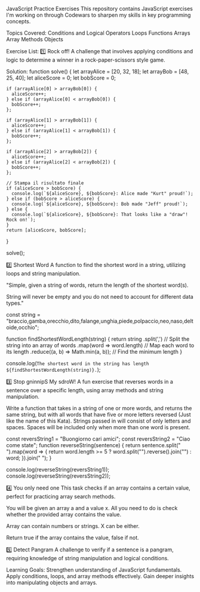 JavaScript Practice Exercises
This repository contains JavaScript exercises I'm working on through Codewars to sharpen my skills in key programming concepts.

Topics Covered:
Conditions and Logical Operators
Loops
Functions
Arrays
Array Methods
Objects

Exercise List:
1️⃣ Rock off!
A challenge that involves applying conditions and logic to determine a winner in a rock-paper-scissors style game.

Solution: 
function solve() {
  let arrayAlice = [20, 32, 18];
  let arrayBob = [48, 25, 40];
    let aliceScore = 0;
    let bobScore = 0;

    if (arrayAlice[0] > arrayBob[0]) {
      aliceScore++;
    } else if (arrayAlice[0] < arrayBob[0]) {
      bobScore++;
    };

    if (arrayAlice[1] > arrayBob[1]) {
      aliceScore++;
    } else if (arrayAlice[1] < arrayBob[1]) {
      bobScore++;
    };

    if (arrayAlice[2] > arrayBob[2]) {
      aliceScore++;
    } else if (arrayAlice[2] < arrayBob[2]) {
      bobScore++;
    };
  
    // Stampa il risultato finale
    if (aliceScore > bobScore) {
      console.log(`${aliceScore}, ${bobScore}: Alice made "Kurt" proud!`);
    } else if (bobScore > aliceScore) {
      console.log(`${aliceScore}, ${bobScore}: Bob made "Jeff" proud!`);
    } else {
      console.log(`${aliceScore}, ${bobScore}: That looks like a "draw"! Rock on!`);
    }
    return [aliceScore, bobScore];
  }

  solve();

2️⃣ Shortest Word
A function to find the shortest word in a string, utilizing loops and string manipulation.

"Simple, given a string of words, return the length of the shortest word(s).

String will never be empty and you do not need to account for different data types."

const string = "braccio,gamba,orecchio,dito,falange,unghia,piede,polpaccio,neo,naso,deltoide,occhio";

function findShortestWordLength(string) {
  return string
    .split(',')             // Split the string into an array of words
    .map(word => word.length) // Map each word to its length
    .reduce((a, b) => Math.min(a, b)); // Find the minimum length
}

console.log(`The shortest word in the string has length ${findShortestWordLength(string)}.`);

3️⃣ Stop gninnipS My sdroW!
A fun exercise that reverses words in a sentence over a specific length, using array methods and string manipulation.

Write a function that takes in a string of one or more words, and returns the same string, but with all words that have five or more letters reversed (Just like the name of this Kata). Strings passed in will consist of only letters and spaces. Spaces will be included only when more than one word is present.

const reversString1 = "Buongiorno cari amici";
const reversString2 = "Ciao come state";
function reverseString(sentence) {
  return sentence.split(" ").map(word => {
    return word.length >= 5 ? word.split("").reverse().join("") : word;
  }).join(" ");
}

console.log(reverseString(reversString1));
console.log(reverseString(reversString2));

4️⃣ You only need one
This task checks if an array contains a certain value, perfect for practicing array search methods.

You will be given an array a and a value x. All you need to do is check whether the provided array contains the value.

Array can contain numbers or strings. X can be either.

Return true if the array contains the value, false if not.



5️⃣ Detect Pangram
A challenge to verify if a sentence is a pangram, requiring knowledge of string manipulation and logical conditions.

Learning Goals:
Strengthen understanding of JavaScript fundamentals.
Apply conditions, loops, and array methods effectively.
Gain deeper insights into manipulating objects and arrays.